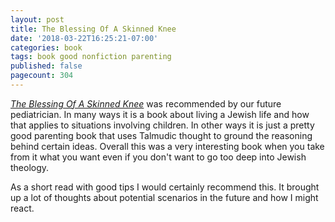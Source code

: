 ```yaml
---
layout: post
title: The Blessing Of A Skinned Knee
date: '2018-03-22T16:25:21-07:00'
categories: book
tags: book good nonfiction parenting
published: false
pagecount: 304
---
```


[*The Blessing Of A Skinned Knee*][book-amaz] was recommended by our future pediatrician. In many
ways it is a book about living a Jewish life and how that applies to situations involving children.
In other ways it is just a pretty good parenting book that uses Talmudic thought to ground the
reasoning behind certain ideas. Overall this was a very interesting book when you take from it what
you want even if you don't want to go too deep into Jewish theology.

As a short read with good tips I would certainly recommend this. It brought up a lot of thoughts
about potential scenarios in the future and how I might react.

[book-amaz]:      http://amzn.to/2ubzDiS
